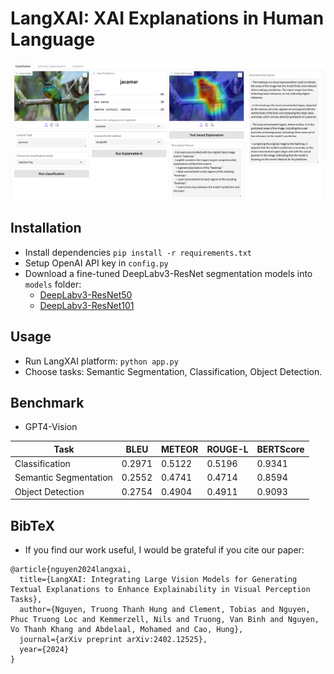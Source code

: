 # LangXAI: XAI Explanations in Human Language
![img.png](overview.png)
## Installation
- Install dependencies
```pip install -r requirements.txt```
- Setup OpenAI API key in `config.py`
- Download a fine-tuned DeepLabv3-ResNet segmentation models into `models` folder:
  - [DeepLabv3-ResNet50](https://drive.google.com/file/d/1NbEGJcCzKJDAKiniiHwRiXFSTDmC6GJg/view?usp=drive_link)
  - [DeepLabv3-ResNet101](https://drive.google.com/file/d/1KpW5ilZbwkuwtqw1TqPbOuSvoHPJ9w3i/view?usp=drive_link)
## Usage
- Run LangXAI platform:
```python app.py```
- Choose tasks: Semantic Segmentation, Classification, Object Detection.
## Benchmark
- GPT4-Vision

| Task                   | BLEU   | METEOR | ROUGE-L | BERTScore |
|------------------------|--------|--------|---------|-----------|
| Classification         | 0.2971 | 0.5122 | 0.5196  | 0.9341    |
| Semantic Segmentation  | 0.2552 | 0.4741 | 0.4714  | 0.8594    |
| Object Detection       | 0.2754 | 0.4904 | 0.4911  | 0.9093    |

## BibTeX
- If you find our work useful, I would be grateful if you cite our paper:
```
@article{nguyen2024langxai,
  title={LangXAI: Integrating Large Vision Models for Generating Textual Explanations to Enhance Explainability in Visual Perception Tasks},
  author={Nguyen, Truong Thanh Hung and Clement, Tobias and Nguyen, Phuc Truong Loc and Kemmerzell, Nils and Truong, Van Binh and Nguyen, Vo Thanh Khang and Abdelaal, Mohamed and Cao, Hung},
  journal={arXiv preprint arXiv:2402.12525},
  year={2024}
}
```